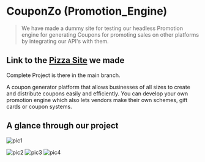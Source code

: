 # CouponZo (Promotion_Engine)
> We have made a dummy site for testing our headless Promotion engine for generating Coupons for promoting sales on other platforms by integrating our API's with them.

## Link to the [Pizza Site](https://github.com/omkar-here/Pizza-Site) we made

<p>Complete Project is there in the main branch.</p>
<p>A coupon generator platform that allows businesses of all sizes to create and distribute coupons easily and efficiently. You can develop your own promotion engine which also lets vendors make their own schemes, gift cards or coupon systems.</p>

## A glance through our project
![pic1](https://user-images.githubusercontent.com/92844364/236857761-f1f4543c-11d2-4275-80ee-f26d8f3ece95.png) 

![pic2](https://user-images.githubusercontent.com/92844364/236859244-14d2061e-0301-4fef-a54c-af2ea0b22bea.png)
![pic3](https://user-images.githubusercontent.com/92844364/236859310-643ed8d6-10e5-4dc6-95b1-1c527fd3bf1e.png)
![pic4](https://user-images.githubusercontent.com/92844364/236859389-6242b4b8-c654-4ce9-a35e-55dbe94c09fb.png)

